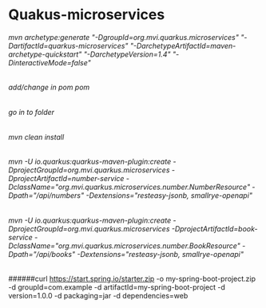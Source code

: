 # Quakus-microservices
###### mvn archetype:generate "-DgroupId=org.mvi.quarkus.microservices" "-DartifactId=quarkus-microservices" "-DarchetypeArtifactId=maven-archetype-quickstart" "-DarchetypeVersion=1.4" "-DinteractiveMode=false"
###### add/change in pom <packaging>pom</packaging>
###### go in to folder
###### mvn clean install
###### mvn -U io.quarkus:quarkus-maven-plugin:create -DprojectGroupId=org.mvi.quarkus.microservices -DprojectArtifactId=number-service -DclassName="org.mvi.quarkus.microservices.number.NumberResource" -Dpath="/api/numbers" -Dextensions="resteasy-jsonb, smallrye-openapi"
###### mvn -U io.quarkus:quarkus-maven-plugin:create -DprojectGroupId=org.mvi.quarkus.microservices -DprojectArtifactId=book-service -DclassName="org.mvi.quarkus.microservices.number.BookResource" -Dpath="/api/books" -Dextensions="resteasy-jsonb, smallrye-openapi"


######curl https://start.spring.io/starter.zip -o my-spring-boot-project.zip -d groupId=com.example -d artifactId=my-spring-boot-project -d version=1.0.0 -d packaging=jar -d dependencies=web

